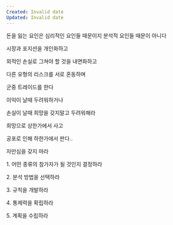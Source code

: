 ```yaml
---
Created: Invalid date
Updated: Invalid date
---
```

돈을 잃는 요인은 심리적인 요인들 때문이지 분석적 요인들 때문이 아니다

시장과 포지션을 개인화하고

외적인 손실로 그쳐야 할 것을 내면화하고

다른 유형의 리스크를 서로 혼동하며

군중 트레이드를 한다

이익이 날때 두려워하거나

손실이 날때 희망을 갖지말고 두려워해라

희망으로 상한가에서 사고

공포로 인해 하한가에서 판다..

자만심을 갖지 마라

1. 어떤 종류의 참가자가 될 것인지 결정하라

2. 분석 방법을 선택하라

3. 규칙을 개발하라

4. 통제력을 확립하라

5. 계획을 수립하라